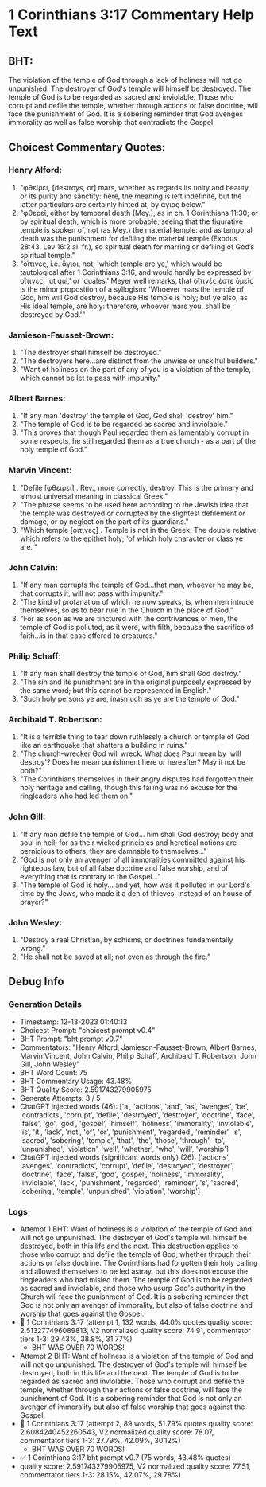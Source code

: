 # 1 Corinthians 3:17 Commentary Help Text

## BHT:
The violation of the temple of God through a lack of holiness will not go unpunished. The destroyer of God's temple will himself be destroyed. The temple of God is to be regarded as sacred and inviolable. Those who corrupt and defile the temple, whether through actions or false doctrine, will face the punishment of God. It is a sobering reminder that God avenges immorality as well as false worship that contradicts the Gospel.

## Choicest Commentary Quotes:
### Henry Alford:
1. "φθείρει, [destroys, or] mars, whether as regards its unity and beauty, or its purity and sanctity: here, the meaning is left indefinite, but the latter particulars are certainly hinted at, by ἅγιος below."
2. "φθερεῖ, either by temporal death (Mey.), as in ch. 1 Corinthians 11:30; or by spiritual death, which is more probable, seeing that the figurative temple is spoken of, not (as Mey.) the material temple: and as temporal death was the punishment for defiling the material temple (Exodus 28:43. Lev 16:2 al. fr.), so spiritual death for marring or defiling of God’s spiritual temple."
3. "οἵτινες, i.e. ἅγιοι, not, 'which temple are ye,' which would be tautological after 1 Corinthians 3:16, and would hardly be expressed by οἵτινες, 'ut qui,' or 'quales.' Meyer well remarks, that οἵτινές ἐστε ὑμεῖς is the minor proposition of a syllogism: 'Whoever mars the temple of God, him will God destroy, because His temple is holy; but ye also, as His ideal temple, are holy: therefore, whoever mars you, shall be destroyed by God.'"

### Jamieson-Fausset-Brown:
1. "The destroyer shall himself be destroyed."
2. "The destroyers here...are distinct from the unwise or unskilful builders."
3. "Want of holiness on the part of any of you is a violation of the temple, which cannot be let to pass with impunity."

### Albert Barnes:
1. "If any man 'destroy' the temple of God, God shall 'destroy' him."
2. "The temple of God is to be regarded as sacred and inviolable."
3. "This proves that though Paul regarded them as lamentably corrupt in some respects, he still regarded them as a true church - as a part of the holy temple of God."

### Marvin Vincent:
1. "Defile [φθειρει] . Rev., more correctly, destroy. This is the primary and almost universal meaning in classical Greek."
2. "The phrase seems to be used here according to the Jewish idea that the temple was destroyed or corrupted by the slightest defilement or damage, or by neglect on the part of its guardians."
3. "Which temple [οιτινες] . Temple is not in the Greek. The double relative which refers to the epithet holy; 'of which holy character or class ye are.'"

### John Calvin:
1. "If any man corrupts the temple of God...that man, whoever he may be, that corrupts it, will not pass with impunity." 
2. "The kind of profanation of which he now speaks, is, when men intrude themselves, so as to bear rule in the Church in the place of God." 
3. "For as soon as we are tinctured with the contrivances of men, the temple of God is polluted, as it were, with filth, because the sacrifice of faith...is in that case offered to creatures."

### Philip Schaff:
1. "If any man shall destroy the temple of God, him shall God destroy." 
2. "The sin and its punishment are in the original purposely expressed by the same word; but this cannot be represented in English."
3. "Such holy persons ye are, inasmuch as ye are the temple of God."

### Archibald T. Robertson:
1. "It is a terrible thing to tear down ruthlessly a church or temple of God like an earthquake that shatters a building in ruins."
2. "The church-wrecker God will wreck. What does Paul mean by 'will destroy'? Does he mean punishment here or hereafter? May it not be both?"
3. "The Corinthians themselves in their angry disputes had forgotten their holy heritage and calling, though this failing was no excuse for the ringleaders who had led them on."

### John Gill:
1. "If any man defile the temple of God... him shall God destroy; body and soul in hell; for as their wicked principles and heretical notions are pernicious to others, they are damnable to themselves..." 
2. "God is not only an avenger of all immoralities committed against his righteous law, but of all false doctrine and false worship, and of everything that is contrary to the Gospel..." 
3. "The temple of God is holy... and yet, how was it polluted in our Lord's time by the Jews, who made it a den of thieves, instead of an house of prayer?"

### John Wesley:
1. "Destroy a real Christian, by schisms, or doctrines fundamentally wrong."
2. "He shall not be saved at all; not even as through the fire."


## Debug Info
### Generation Details
- Timestamp: 12-13-2023 01:40:13
- Choicest Prompt: "choicest prompt v0.4"
- BHT Prompt: "bht prompt v0.7"
- Commentators: "Henry Alford, Jamieson-Fausset-Brown, Albert Barnes, Marvin Vincent, John Calvin, Philip Schaff, Archibald T. Robertson, John Gill, John Wesley"
- BHT Word Count: 75
- BHT Commentary Usage: 43.48%
- BHT Quality Score: 2.591743279905975
- Generate Attempts: 3 / 5
- ChatGPT injected words (46):
	['a', 'actions', 'and', 'as', 'avenges', 'be', 'contradicts', 'corrupt', 'defile', 'destroyed', 'destroyer', 'doctrine', 'face', 'false', 'go', 'god', 'gospel', 'himself', 'holiness', 'immorality', 'inviolable', 'is', 'it', 'lack', 'not', 'of', 'or', 'punishment', 'regarded', 'reminder', 's', 'sacred', 'sobering', 'temple', 'that', 'the', 'those', 'through', 'to', 'unpunished', 'violation', 'well', 'whether', 'who', 'will', 'worship']
- ChatGPT injected words (significant words only) (26):
	['actions', 'avenges', 'contradicts', 'corrupt', 'defile', 'destroyed', 'destroyer', 'doctrine', 'face', 'false', 'god', 'gospel', 'holiness', 'immorality', 'inviolable', 'lack', 'punishment', 'regarded', 'reminder', 's', 'sacred', 'sobering', 'temple', 'unpunished', 'violation', 'worship']

### Logs
- Attempt 1 BHT: Want of holiness is a violation of the temple of God and will not go unpunished. The destroyer of God's temple will himself be destroyed, both in this life and the next. This destruction applies to those who corrupt and defile the temple of God, whether through their actions or false doctrine. The Corinthians had forgotten their holy calling and allowed themselves to be led astray, but this does not excuse the ringleaders who had misled them. The temple of God is to be regarded as sacred and inviolable, and those who usurp God's authority in the Church will face the punishment of God. It is a sobering reminder that God is not only an avenger of immorality, but also of false doctrine and worship that goes against the Gospel.
- 🔄 1 Corinthians 3:17 (attempt 1, 132 words, 44.0% quotes quality score: 2.513277496089813, V2 normalized quality score: 74.91, commentator tiers 1-3: 29.43%, 38.8%, 31.77%) 
	- BHT WAS OVER 70 WORDS!
- Attempt 2 BHT: Want of holiness is a violation of the temple of God and will not go unpunished. The destroyer of God's temple will himself be destroyed, both in this life and the next. The temple of God is to be regarded as sacred and inviolable. Those who corrupt and defile the temple, whether through their actions or false doctrine, will face the punishment of God. It is a sobering reminder that God is not only an avenger of immorality but also of false worship that goes against the Gospel.
- 🔄 1 Corinthians 3:17 (attempt 2, 89 words, 51.79% quotes quality score: 2.6084240452260543, V2 normalized quality score: 78.07, commentator tiers 1-3: 27.79%, 42.09%, 30.12%) 
	- BHT WAS OVER 70 WORDS!
- ✅ 1 Corinthians 3:17 bht prompt v0.7 (75 words, 43.48% quotes)
- quality score: 2.591743279905975, V2 normalized quality score: 77.51, commentator tiers 1-3: 28.15%, 42.07%, 29.78%)